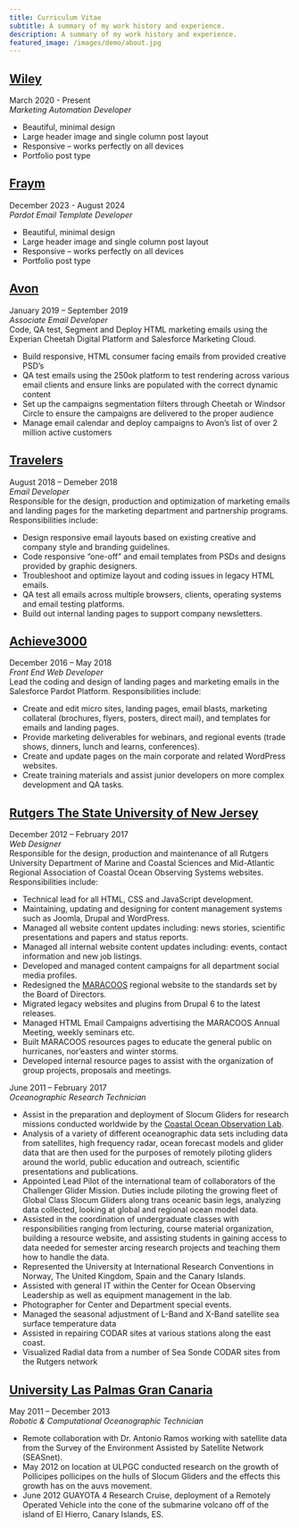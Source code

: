 ```yaml
---
title: Curriculum Vitae
subtitle: A summary of my work history and experience. 
description: A summary of my work history and experience.
featured_image: /images/demo/about.jpg
---
```


## [Wiley](https://www.wiley.com/)
March 2020 - Present \
*Marketing Automation Developer*

* Beautiful, minimal design
* Large header image and single column post layout
* Responsive – works perfectly on all devices
* Portfolio post type


## [Fraym](https://fraym.io/)
December 2023 - August 2024 \
*Pardot Email Template Developer*

* Beautiful, minimal design
* Large header image and single column post layout
* Responsive – works perfectly on all devices
* Portfolio post type



## [Avon](https://www.avon.com/) 
January 2019 – September 2019 \
*Associate Email Developer* \
Code, QA test, Segment and Deploy HTML marketing emails using the Experian Cheetah Digital Platform and Salesforce Marketing Cloud. 

- Build responsive, HTML consumer facing emails from provided creative PSD’s
- QA test emails using the 250ok platform to test rendering across various email clients and ensure links are populated with the correct dynamic content
- Set up the campaigns segmentation filters through Cheetah or Windsor Circle to ensure the campaigns are delivered to the proper audience
- Manage email calendar and deploy campaigns to Avon’s list of over 2 million active customers
 

## [Travelers](https://www.travelers.com/)
August 2018 – Demeber 2018 \
*Email Developer* \
Responsible for the design, production and optimization of marketing emails and landing pages for the marketing department and partnership programs. Responsibilities include: 

- Design responsive email layouts based on existing creative and company style and branding guidelines.
- Code responsive “one-off” and email templates from PSDs and designs provided by graphic designers.
- Troubleshoot and optimize layout and coding issues in legacy HTML emails. 
- QA test all emails across multiple browsers, clients, operating systems and email testing platforms.
- Build out internal landing pages to support company newsletters.
 

## [Achieve3000](https://www.achieve3000.com/) 
December 2016 – May 2018 \
*Front End Web Developer* \
Lead the coding and design of landing pages and marketing emails in the Salesforce Pardot Platform. Responsibilities include: 

- Create and edit micro sites, landing pages, email blasts, marketing collateral (brochures, flyers, posters, direct mail), and templates for emails and landing pages.
- Provide marketing deliverables for webinars, and regional events (trade shows, dinners, lunch and learns, conferences).
- Create and update pages on the main corporate and related WordPress websites.
- Create training materials and assist junior developers on more complex development and QA tasks.
 

## [Rutgers The State University of New Jersey](https://marine.rutgers.edu/) 
December 2012 – February 2017 \
*Web Designer* \
Responsible for the design, production and maintenance of all Rutgers University Department of Marine and Coastal Sciences and Mid-Atlantic Regional Association of Coastal Ocean Observing Systems websites. Responsibilities include: 

- Technical lead for all HTML, CSS and JavaScript development.
- Maintaining, updating and designing for content management systems such as Joomla, Drupal and WordPress.
- Managed all website content updates including: news stories, scientific presentations and papers and status reports.
- Managed all internal website content updates including: events, contact information and new job listings.
- Developed and managed content campaigns for all department social media profiles.
- Redesigned the [MARACOOS](https://maracoos.org/) regional website to the standards set by the Board of Directors.
- Migrated legacy websites and plugins from Drupal 6 to the latest releases.
- Managed HTML Email Campaigns advertising the MARACOOS Annual Meeting, weekly seminars etc.
- Built MARACOOS resources pages to educate the general public on hurricanes, nor’easters and winter storms.
- Developed internal resource pages to assist with the organization of group projects, proposals and meetings.
 

June 2011 – February 2017 \
*Oceanographic Research Technician* 
- Assist in the preparation and deployment of Slocum Gliders for research missions conducted worldwide by the [Coastal Ocean Observation Lab](https://rucool.marine.rutgers.edu/).
- Analysis of a variety of different oceanographic data sets including data from satellites, high frequency radar, ocean forecast models and glider data that are then used for the purposes of remotely piloting gliders around the world, public education and outreach, scientific presentations and publications.
- Appointed Lead Pilot of the international team of collaborators of the Challenger Glider Mission. Duties include piloting the growing fleet of Global Class Slocum Gliders along trans oceanic basin legs, analyzing data collected, looking at global and regional ocean model data.
- Assisted in the coordination of undergraduate classes with responsibilities ranging from lecturing, course material organization, building a resource website, and assisting students in gaining access to data needed for semester arcing research projects and teaching them how to handle the data.
- Represented the University at International Research Conventions in Norway, The United Kingdom, Spain and the Canary Islands.
- Assisted with general IT within the Center for Ocean Observing Leadership as well as equipment management in the lab.
- Photographer for Center and Department special events. 
- Managed the seasonal adjustment of L-Band and X-Band satellite sea surface temperature data
- Assisted in repairing CODAR sites at various stations along the east coast.
- Visualized Radial data from a number of Sea Sonde CODAR sites from the Rutgers network 
 

## [University Las Palmas Gran Canaria](https://www.ulpgc.es/) 
May 2011 – December 2013 \
*Robotic & Computational Oceanographic Technician* 
- Remote collaboration with Dr. Antonio Ramos working with satellite data from the Survey of the Environment Assisted by Satellite Network (SEASnet).
- May 2012 on location at ULPGC conducted research on the growth of Pollicipes pollicipes on the hulls of Slocum Gliders and the effects this growth has on the auvs movement.
- June 2012 GUAYOTA 4 Research Cruise, deployment of a Remotely Operated Vehicle into the cone of the submarine volcano off of the island of El Hierro, Canary Islands, ES.


<!-- ## Get Personal

Personal is created and supported by [Jekyll Themes](https://jekyllthemes.io), and is available for $49.

<a href="https://jekyllthemes.io/theme/personal-website-jekyll-theme" class="button button--large">Get This Theme</a> -->